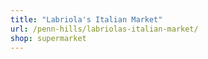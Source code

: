 ```yaml
---
title: "Labriola's Italian Market"
url: /penn-hills/labriolas-italian-market/
shop: supermarket
---
```

